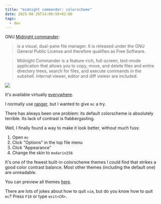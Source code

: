 ```yaml
---
title: "midnight commander: colorscheme"
date: 2025-08-26T14:09:58+02:00
tags:
  - dev
---
```


GNU [Midnight commander](https://midnight-commander.org/):

> is a visual, dual-pane file manager. It is released under the GNU General
> Public License and therefore qualifies as Free Software.

> Midnight Commander is a feature-rich, full-screen, text-mode application that
> allows you to copy, move, and delete files and entire directory trees, search
> for files, and execute commands in the subshell. Internal viewer, editor and
> diff viewer are included.

![](https://midnight-commander.org/img/mc-screenshot-cropped.png)

It's available virtually [everywhere](https://repology.org/project/mc/versions).

I normally use [ranger](https://github.com/ranger/ranger), but I wanted to give
`mc` a try.

There has always been one problem: its default colorscheme is absolutely
terrible. Its lack of contrast is flabbergasting.

Well, I finally found a way to make it look better, without much fuss:

1. Open `mc`
2. Click "Options" in the top file menu
3. Click "Appearance"
4. Change the skin to `modarin256`

It's one of the fewest built-in colorscheme themes I could find that strikes a
good color contrast balance. Most other themes (including the default one) are
unreadable.

You can preview all themes [here](https://skins.midnight-commander.org/).

There are lots of jokes about how to quit `vim`, but do you know how to quit
`mc`? Press `F10` or type `exit<CR>`.
